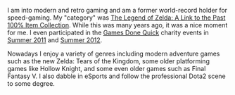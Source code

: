 I am into modern and retro gaming and am a former world-record holder for speed-gaming. My "category" 
was [The Legend of Zelda: A Link to the Past 100% Item Collection](https://youtu.be/X_0dAPkgxvo). 
While this was many years ago, it was a nice moment for me. I even participated in the 
[Games Done Quick](https://gamesdonequick.com/) charity events in 
[Summer 2011](https://gamesdonequick.com/tracker/run/1012) and 
[Summer 2012](https://gamesdonequick.com/tracker/run/1053).

Nowadays I enjoy a variety of genres including modern adventure games such as the new Zelda: Tears 
of the Kingdom, some older platforming games like Hollow Knight, and some even older games such as 
Final Fantasy V. I also dabble in eSports and follow the professional Dota2 scene to some degree.
